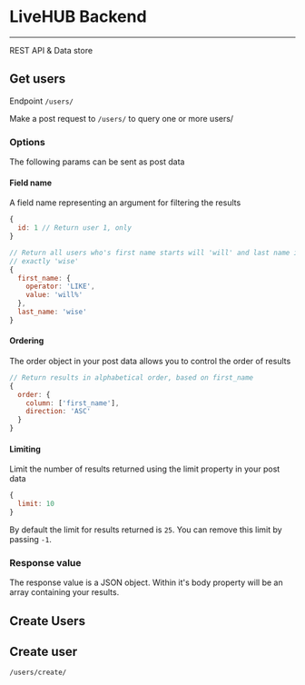 # LiveHUB Backend
 ---
REST API & Data store

## Get users
Endpoint `/users/`

Make a post request to `/users/` to query one or more users/

### Options
The following params can be sent as post data
#### Field name
A field name representing an argument for filtering the results
```javascript
{
  id: 1 // Return user 1, only
}
```
```javascript
// Return all users who's first name starts will 'will' and last name is
// exactly 'wise'
{
  first_name: {
    operator: 'LIKE',
    value: 'will%'
  },
  last_name: 'wise'
}
```

#### Ordering
The order object in your post data allows you to control the order of results
```javascript
// Return results in alphabetical order, based on first_name
{
  order: {
    column: ['first_name'],
    direction: 'ASC'
  }
}
```

#### Limiting
Limit the number of results returned using the limit property in your post data
```javascript
{
  limit: 10
}
```
By default the limit for results returned is `25`. You can remove this limit by
passing `-1`.

### Response value
The response value is a JSON object. Within it's body property will be an array
containing your results.

## Create Users





## Create user
```/users/create/```
